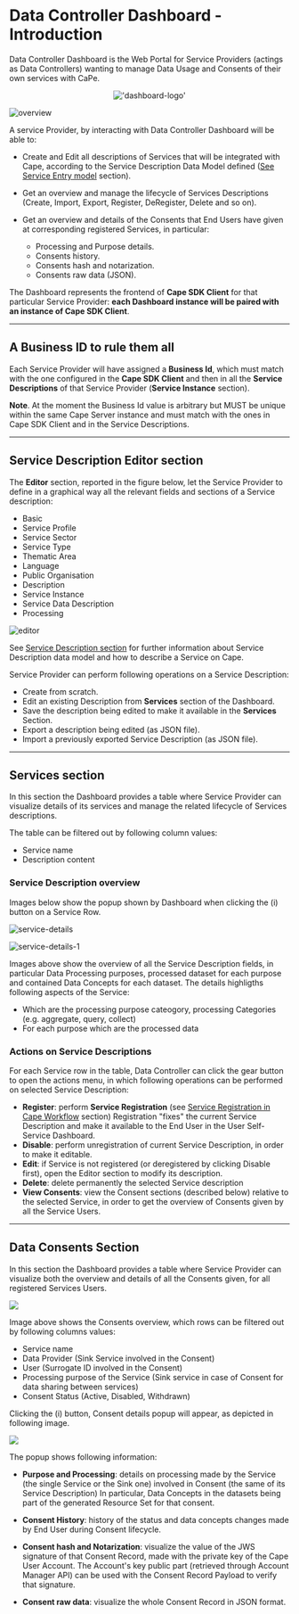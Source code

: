 # Data Controller Dashboard - Introduction

Data Controller Dashboard is the Web Portal for Service Providers (actings as Data Controllers) wanting to manage Data Usage and Consents of their own services with CaPe.

<span style="display:block;text-align:center">!['dashboard-logo'](../../img/data-controller-dashboard-logo.png)
</span>

![overview](data-controller-dashboard-services.png)


A service Provider, by interacting with Data Controller Dashboard will be able to:

 - Create and Edit all descriptions of Services that will be integrated with Cape, according to the Service Description Data Model defined ([See Service Entry model]() section).
 - Get an overview and manage the lifecycle of Services Descriptions (Create, Import, Export, Register, DeRegister, Delete and so on).
 - Get an overview and details of the Consents that End Users have given at corresponding registered Services, in particular:
   
     - Processing and Purpose details.
     - Consents history.
     - Consents hash and notarization. 
     - Consents raw data (JSON).

The Dashboard represents the frontend of **Cape SDK Client** for that particular Service Provider: **each Dashboard instance will be paired with an instance of Cape SDK Client**.

---
## A Business ID to rule them all

Each Service Provider will have assigned a **Business Id**, which must match with the one configured in the **Cape SDK Client** and then in all the **Service Descriptions** of that Service Provider (**Service Instance** section).

**Note**. At the moment the Business Id value is arbitrary but MUST be unique within the same Cape Server instance and must match with the ones in Cape SDK Client and in the Service Descriptions.

---
## Service Description Editor section

The **Editor** section, reported in the figure below, let the Service Provider to define in a graphical way all the relevant fields and sections of a Service description:

- Basic
- Service Profile
- Service Sector
- Service Type
- Thematic Area
- Language
- Public Organisation
- Description
- Service Instance
- Service Data Description
- Processing

![editor](data-controller-dashboard-editor.png)

See [Service Description section](service-description.md) for further information about Service Description data model and how to describe a Service on Cape.

Service Provider can perform following operations on a Service Description:

  - Create from scratch.
  - Edit an existing Description from **Services** section of the Dashboard.
  - Save the description being edited to make it available in the **Services** Section.
  - Export a description being edited (as JSON file).
  - Import a previously exported Service Description (as JSON file).
  
  
---
## Services section

In this section the Dashboard provides a table where Service Provider can visualize details of its services and manage the related lifecycle of Services descriptions.

The table can be filtered out by following column values:
 
 - Service name
 - Description content


### Service Description overview
Images below show the popup shown by Dashboard when clicking the (i) button on a Service Row.

![service-details](data-controller-dashboard-service-details.png)




![service-details-1](data-controller-dashboard-service-details-1.png)

Images above show the overview of all the Service Description fields, in particular Data Processing purposes, processed dataset for each purpose and contained Data Concepts for each dataset.
The details highligths following aspects of the Service:

  - Which are the processing purpose cateogory, processing Categories (e.g. aggregate, query, collect)
  - For each purpose which are the processed data

### Actions on Service Descriptions

For each Service row in the table, Data Controller can click the gear button to open the actions menu, in which following operations can be performed on selected Service Description:

 - **Register**: perform **Service Registration** (see [Service Registration in Cape Workflow](../..workflow/service-registration.md) section)
              Registration "fixes" the current Service Description and make it available to the End User in the User Self-Service Dashboard.
 - **Disable**: perform unregistration of current Service Description, in order to make it editable.
 - **Edit**: if Service is not registered (or deregistered by clicking Disable first), open the Editor section to modify its description.
 - **Delete**: delete permanently the selected Service description
 - **View Consents**: view the Consent sections (described below) relative to the selected Service, in order to get the overview of Consents given by all the Service Users.
  


---
## Data Consents Section

In this section the Dashboard provides a table where Service Provider can visualize both the overview and details of all the Consents given, for all registered Services Users.

![](data-controller-dashboard-consents.png)

Image above shows the Consents overview, which rows can be filtered out by following columns values:

 - Service name
 - Data Provider (Sink Service involved in the Consent)
 - User (Surrogate ID involved in the Consent)
 - Processing purpose of the Service (Sink service in case of Consent for data sharing between services)
 - Consent Status (Active, Disabled, Withdrawn)
 
 Clicking the (i) button, Consent details popup will appear, as depicted in following image.
 
 ![](data-controller-dashboard-consents-detail.png)


The popup shows following information:

 - **Purpose and Processing**: details on processing made by the Service (the single Service or the Sink one) involved in Consent (the same of its Service Description)
                           In particular, Data Concepts in the datasets being part of the generated Resource Set for that consent.
 
 - **Consent History**: history of the status and data concepts changes made by End User during Consent lifecycle.
 
 - **Consent hash and Notarization**: visualize the value of the JWS signature of that Consent Record, made with the private key of the Cape User Account.
                                       The Account's key public part (retrieved through Account Manager API) can be used with the Consent Record Payload to verify that signature.
 
 - **Consent raw data**: visualize the whole Consent Record in JSON format.									   
									   
									   